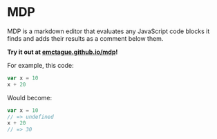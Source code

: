 # MDP

MDP is a markdown editor that evaluates any JavaScript code blocks it finds
and adds their results as a comment below them.

**Try it out at [emctague.github.io/mdp](http://emctague.github.io/mdp)!**

For example, this code:

```js
var x = 10
x + 20
```

Would become:

```js
var x = 10
// => undefined
x + 20
// => 30
```
